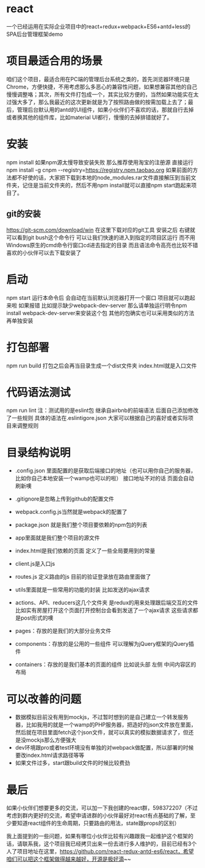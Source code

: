# react
一个已经运用在实际企业项目中的react+redux+webpack+ES6+antd+less的SPA后台管理框架demo

# 项目最适合用的场景
咱们这个项目，最适合用在PC端的管理后台系统之类的，首先浏览器环境只是Chrome，方便快捷，不用考虑那么多恶心的兼容性问题，如果想兼容其他的自己慢慢调整咯；其次，所有文件打包成一个，其实比较方便的，当然如果功能实在太过强大多了，那么我最近的这次更新就是为了按照路由做的按需加载上去了；最后，管理后台默认用的antd的UI组件，如果小伙伴们不喜欢的话，那就自行去掉或者换其他的组件库，比如material UI都行，慢慢的去掉排错就好了。

# 安装
npm install
如果npm源太慢导致安装失败  那么推荐使用淘宝的注册源 直接运行 npm install -g cnpm --registry=https://registry.npm.taobao.org 如果前面的方法都不好使的话，大家把下载到本地的node_modules.rar文件直接解压到当前文件夹，记住是当前文件夹的，然后不用npm install就可以直接npm start跑起来项目了。

## git的安装
https://git-scm.com/download/win  在这里下载对应的git工具  安装之后  右键就可以看到git bush这个命令行  可以让我们快速的进入到指定的项目区运行  而不用Windows原生的cmd命令行窗口cd进去指定的目录 而且语法命令高亮也比较不错  喜欢的小伙伴可以去下载安装了

# 启动
npm  start
运行本命令后  会自动在当前默认浏览器打开一个窗口  项目就可以跑起来啦
如果报错  比如提示缺少webpack-dev-server   那么请单独运行明令npm install webpack-dev-server来安装这个包 其他的包确实也可以采用类似的方法再单独安装

# 打包部署
npm run build
打包之后会再当目录生成一个dist文件夹  index.html就是入口文件 

# 代码语法测试
npm run lint
注：测试用的是eslint包  继承自airbnb的前端语法  后面自己添加修改了一些规则
具体的语法在.eslintigore.json  大家可以根据自己的喜好或者实际项目来调整规则


# 目录结构说明
+ .config.json  里面配置的是获取后端接口的地址（也可以用你自己的服务器，比如你自己本地安装一个wamp也可以的啦）  接口地址不对的话   页面会自动刷新噢
+ .gitignore是忽略上传到github的配置文件
+ webpack.config.js当然就是webpack的配置了  
+ package.json  就是我们整个项目要依赖的npm包的列表
+ app里面就是我们整个项目的源文件  
+ index.html是我们依赖的页面  定义了一些全局要用到的常量
+ client.js是入口js  
+ routes.js  定义路由的js  目前的验证登录放在路由里面做了 
+ utils里面就是一些常用的功能的封装  比如发送的ajax请求
+ actions、API、reducers这几个文件夹  是redux的用来处理跟后端交互的文件 比如实有房屋打开这个页面打开控制台会看到发送了一个ajax请求  这些请求都是post形式的噢

+ pages：存放的是我们的大部分业务文件
+ components：存放的是公用的一些组件  可以理解为jQuery框架的jQuery插件
+ containers：存放的是我们基本的页面的组件  比如说头部 左侧 中间内容区的布局 


# 可以改善的问题
+ 数据模拟目前没有用到mockjs，不过暂时想到的是自己建立一个转发服务器，比如我用的就是一个wamp的PHP服务器，把造好的json文件放在里面，然后就在项目里面fetch这个json文件，就可以真实的模拟数据请求了，但还是没mockjs那么方便强大
+ dev环境跟pro或者test环境没有单独的对webpack做配置，所以部署的时候要改index.html请求路径等等
+ 如果文件过多，start跟build文件的时候比较费劲


# 最后
如果小伙伴们想要更多的交流，可以加一下我创建的react群，598372207（不过考虑到群内更好的交流，希望申请进群的小伙伴最好对react有点基础的了解，至少要知道react组件的生命周期，只要路由的用法，state跟props的区别）

我上面提到的一些问题，如果有哪位小伙伴比较有兴趣跟我一起维护这个框架的话，请联系我，这个项目我已经拷贝出来一份去进行多人维护的，目前已经有3个人了项目地址在这里，https://github.com/react-redux-antd-es6/react，希望咱们可以把这个框架做得越来越好，开源是极好滴~~